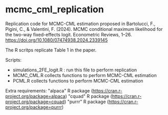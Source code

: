 # mcmc_cml_replication

Replication code for MCMC-CML estimation proposed in
Bartolucci, F., Pigini, C., & Valentini, F. (2024). 
MCMC conditional maximum likelihood for the two-way fixed-effects logit. 
Econometric Reviews, 1–26. 
https://doi.org/10.1080/07474938.2024.2339145

The R scritps replicate Table 1 in the paper.

Scripts:
- simulations_2FE_logit.R : run this file to perform replication
- MCMC_CML.R collects functions to perform MCMC-CML estimation
- PCML.R collects functions to perform MCMC-CML estimation

Extra requirements:
"alpaca" R package (https://cran.r-project.org/package=alpaca)
"cquad" R package (https://cran.r-project.org/package=cquad)
"purrr" R package (https://cran.r-project.org/package=purrr) 
